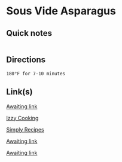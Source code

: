 # Sous Vide Asparagus

## Quick notes 
```

```

## Directions
```
180°F for 7-10 minutes
```


## Link(s)
[Awaiting link](url)

[Izzy Cooking](https://izzycooking.com/sous-vide-asparagus/)

[Simply Recipes](https://www.simplyrecipes.com/recipes/how_to_cook_asparagus_sous_vide/)

[Awaiting link](url)

[Awaiting link](url)
